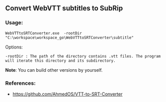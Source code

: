 
## Convert WebVTT subtitles to SubRip

### Usage: 

    WebVTTtoSRTConverter.exe  -rootDir  "C:\workspace\workspace_go\WebVTTtoSRTConverter\subtitle" 
  
  Options:
  
    -rootDir : The path of the directory contains .vtt files. The program will iterate this directory and its subdirectory.

  
**Note**: You can  build other versions by yourself.

### References:
 *  https://github.com/AhmedOS/VTT-to-SRT-Converter